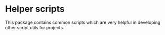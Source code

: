 # Helper scripts

This package contains common scripts which are very helpful in developing other script utils for projects.
